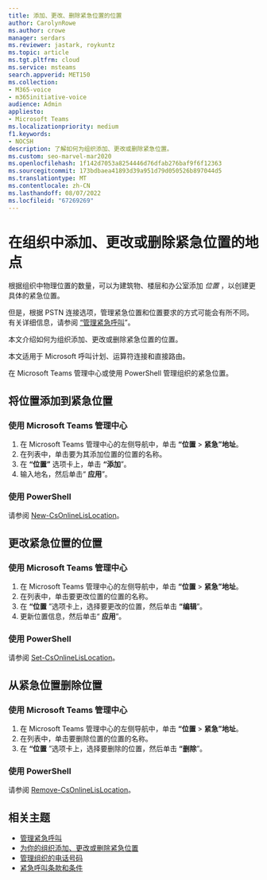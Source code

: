 ```yaml
---
title: 添加、更改、删除紧急位置的位置
author: CarolynRowe
ms.author: crowe
manager: serdars
ms.reviewer: jastark, roykuntz
ms.topic: article
ms.tgt.pltfrm: cloud
ms.service: msteams
search.appverid: MET150
ms.collection:
- M365-voice
- m365initiative-voice
audience: Admin
appliesto:
- Microsoft Teams
ms.localizationpriority: medium
f1.keywords:
- NOCSH
description: 了解如何为组织添加、更改或删除紧急位置。
ms.custom: seo-marvel-mar2020
ms.openlocfilehash: 1f142d7053a8254446d76dfab276baf9f6f12363
ms.sourcegitcommit: 173bdbaea41893d39a951d79d050526b897044d5
ms.translationtype: MT
ms.contentlocale: zh-CN
ms.lasthandoff: 08/07/2022
ms.locfileid: "67269269"
---
```

# <a name="add-change-or-remove-a-place-for-an-emergency-location-in-your-organization"></a>在组织中添加、更改或删除紧急位置的地点

根据组织中物理位置的数量，可以为建筑物、楼层和办公室添加 *位置* ，以创建更具体的紧急位置。

但是，根据 PSTN 连接选项，管理紧急位置和位置要求的方式可能会有所不同。 有关详细信息，请参阅 [“管理紧急呼叫](what-are-emergency-locations-addresses-and-call-routing.md)”。

本文介绍如何为组织添加、更改或删除紧急位置的位置。

本文适用于 Microsoft 呼叫计划、运算符连接和直接路由。

在 Microsoft Teams 管理中心或使用 PowerShell 管理组织的紧急位置。
  
## <a name="add-a-place-to-an-emergency-location"></a>将位置添加到紧急位置

### <a name="using-the-microsoft-teams-admin-center"></a>使用 Microsoft Teams 管理中心

1. 在 Microsoft Teams 管理中心的左侧导航中，单击 **“位置** > **紧急”地址**。
2. 在列表中，单击要为其添加位置的位置的名称。
3. 在 **“位置”** 选项卡上，单击 **“添加**”。
4. 输入地名，然后单击“ **应用**”。

### <a name="using-powershell"></a>使用 PowerShell

请参阅 [New-CsOnlineLisLocation](/powershell/module/skype/new-csonlinelislocation)。
    
## <a name="change-a-place-for-an-emergency-location"></a>更改紧急位置的位置

### <a name="using-the-microsoft-teams-admin-center"></a>使用 Microsoft Teams 管理中心

1. 在 Microsoft Teams 管理中心的左侧导航中，单击 **“位置** > **紧急”地址**。
2. 在列表中，单击要更改位置的位置的名称。
3. 在 **“位置** ”选项卡上，选择要更改的位置，然后单击 **“编辑**”。
4. 更新位置信息，然后单击“ **应用**”。

### <a name="using-powershell"></a>使用 PowerShell

请参阅 [Set-CsOnlineLisLocation](/powershell/module/skype/set-csonlinelislocation)。
    
## <a name="remove-a-place-from-an-emergency-location"></a>从紧急位置删除位置

### <a name="using-the-microsoft-teams-admin-center"></a>使用 Microsoft Teams 管理中心

1. 在 Microsoft Teams 管理中心的左侧导航中，单击 **“位置** > **紧急”地址**。
2. 在列表中，单击要删除位置的位置的名称。
3. 在 **“位置** ”选项卡上，选择要删除的位置，然后单击 **“删除**”。

### <a name="using-powershell"></a>使用 PowerShell

请参阅 [Remove-CsOnlineLisLocation](/powershell/module/skype/remove-csonlinelislocation)。
    
## <a name="related-topics"></a>相关主题

- [管理紧急呼叫](what-are-emergency-locations-addresses-and-call-routing.md)
- [为你的组织添加、更改或删除紧急位置](add-change-remove-emergency-location-organization.md)
- [管理组织的电话号码](/microsoftteams/manage-phone-numbers-for-your-organization)
- [紧急呼叫条款和条件](./emergency-calling-terms-and-conditions.md)